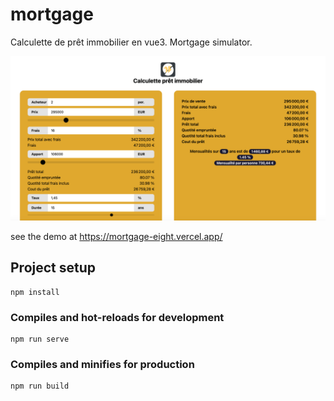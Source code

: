 # mortgage

Calculette de prêt immobilier en vue3. Mortgage simulator.

![Mortgage spa calculator in Vue3](https://github.com/xavsio4/mortgage/blob/main/mortgage.png)

see the demo at https://mortgage-eight.vercel.app/

## Project setup

```
npm install
```

### Compiles and hot-reloads for development

```
npm run serve
```

### Compiles and minifies for production

```
npm run build
```
